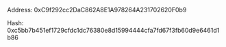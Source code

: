 Address: 0xC9f292cc2DaC862A8E1A978264A231702620F0b9

Hash: 0xc5bb7b451ef1729cfdc1dc76380e8d15994444cfa7fd67f3fb60d9e6461d1b86
